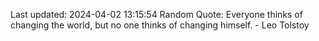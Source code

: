 Last updated: 2024-04-02 13:15:54
Random Quote: Everyone thinks of changing the world, but no one thinks of changing himself. - Leo Tolstoy